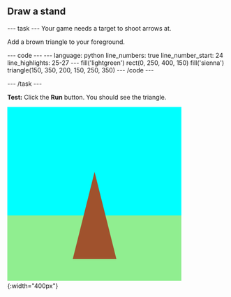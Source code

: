 <h2 class="c-project-heading--task">Draw a stand</h2>

--- task ---
Your game needs a target to shoot arrows at.

Add a brown triangle to your foreground.

<div class="c-project-code">
--- code ---
---
language: python
line_numbers: true
line_number_start: 24
line_highlights: 25-27
---
    fill('lightgreen')
    rect(0, 250, 400, 150)
    fill('sienna')
    triangle(150, 350, 200, 150, 250, 350)
--- /code ---
</div>

--- /task ---

**Test:** Click the **Run** button. You should see the triangle.

<div class="c-project-callout c-project-callout--tip">

![A brown triangle on grass and against a sky.](images/target-stand.png){:width="400px"}

